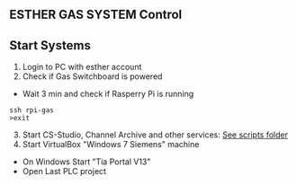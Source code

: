 ## ESTHER GAS SYSTEM Control

## Start Systems

1. Login to PC with esther account
2. Check if Gas Switchboard is powered
  * Wait 3 min and check if Rasperry Pi is running
```
ssh rpi-gas
>exit
```
3. Start CS-Studio, Channel Archive and other services:
[See scripts folder](/scripts/)
4. Start VirtualBox "Windows 7 Siemens" machine
  * On Windows Start "Tia Portal V13"
  * Open Last PLC project
